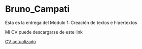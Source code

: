 # Bruno_Campati

Esta es la entrega del Modulo 1: Creación de textos e hipertextos

<p>

Mi CV puede descargarse de este link

<p>

[CV actualizado](https://github.com/BrunoCampati/BrunoCampatiTyHM/blob/main/CV_BrunoCampati.pdf)

  
